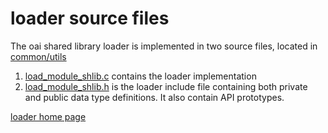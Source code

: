 # loader source files

The oai shared library loader is implemented in two source files, located in [common/utils](https://gitlab.eurecom.fr/oai/openairinterface5g/tree/develop/common/utils)
1. [load_module_shlib.c](https://gitlab.eurecom.fr/oai/openairinterface5g/tree/develop/common/utils/load_module_shlib.c) contains the loader implementation
1.  [load_module_shlib.h](https://gitlab.eurecom.fr/oai/openairinterface5g/tree/develop/common/utils/load_module_shlib.h) is the loader include file containing both private and public data type definitions. It also contain API prototypes.  

[loader home page](..loader.md)